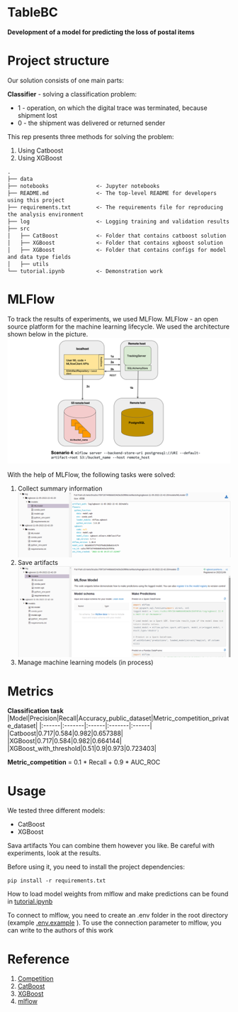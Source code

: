 # TableBC
**Development of a model for predicting the loss of postal items**

# Project structure

Our solution consists of one main parts:

**Сlassifier** - solving a classification problem:
 - 1 - operation, on which the digital trace was terminated, because shipment lost
 - 0 - the shipment was delivered or returned sender

This rep presents three methods for solving the problem:
1. Using Catboost 
2. Using XGBoost

```
.
├── data
├── notebooks               <- Jupyter notebooks
├── README.md               <- The top-level README for developers using this project
├── requirements.txt        <- The requirements file for reproducing the analysis environment
├── log                     <- Logging training and validation results
├── src
│   ├── СatBoost            <- Folder that contains catboost solution
│   ├── XGBoost             <- Folder that contains xgboost solution
│   ├── XGBoost             <- Folder that contains configs for model and data type fields
│   ├── utils
└── tutorial.ipynb          <- Demonstration work
```

# MLFlow 
To track the results of experiments, we used MLFlow. MLFlow - an open source platform for the machine learning lifecycle. We used the architecture shown below in the picture. 
![Pipeline](./data/mlflow-arc.png)


With the help of MLFlow, the following tasks were solved:
1. Collect summary information
![summary information](./data/collecting_data.png)
2. Save artifacts
 ![summary information](./data/artifacts.png)
3. Manage machine learning models (in process)

# Metrics
**Classification task**
|Model|Precision|Recall|Accuracy_public_dataset|Metric_competition_private_dataset|
|:------|:-------|:------|:-------|:------|
|Catboost|0.717|0.584|0.982|0.657388|
|XGBoost|0.717|0.584|0.982|0.664144|
|XGBoost_with_threshold|0.51|0.9|0.973|0.723403|

**Metric_competition** = 0.1 * Recall + 0.9 * AUC_ROC

# Usage
We tested three different models:
- CatBoost
- XGBoost

Sava artifacts
You can combine them however you like. Be careful with experiments, look at the results.

Before using it, you need to install the project dependencies:
```
pip install -r requirements.txt 
```

How to load model weights from mlflow and make predictions can be found in [tutorial.ipynb](./tutorial.ipynb) 

To connect to mlflow, you need to create an .env folder in the root directory (example [.env.example](./.env.example) ). To use the connection parameter to mlflow, you can write to the authors of this work

# Reference 
1. [Competition](https://hacks-ai.ru/championships/758467)
2. [CatBoost](https://catboost.ai/)
3. [XGBoost](https://xgboost.readthedocs.io/en/stable/index.html)
4. [mlflow](https://mlflow.org/)

